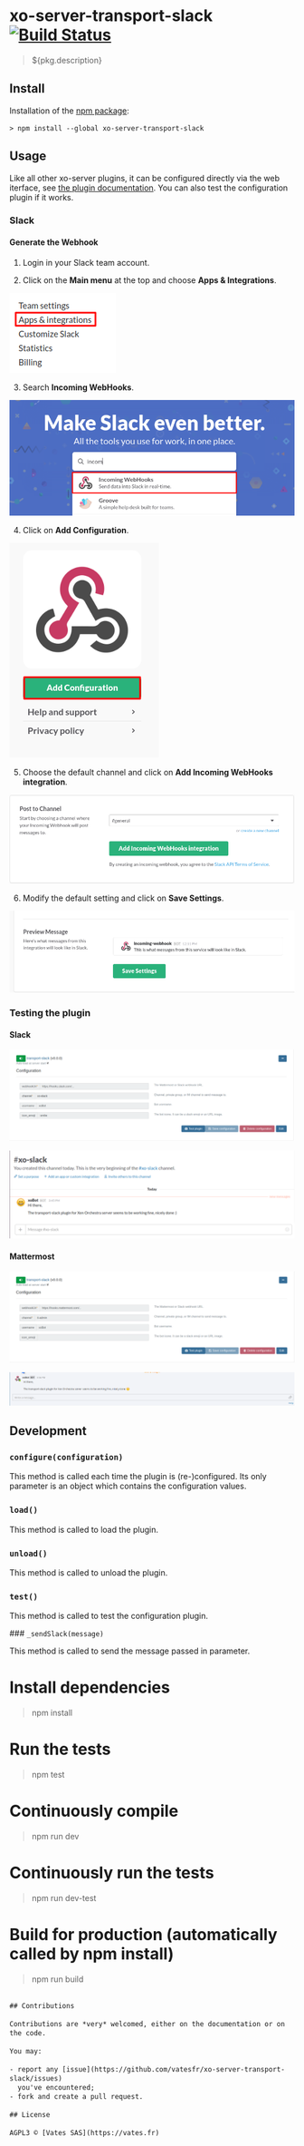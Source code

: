 # xo-server-transport-slack [![Build Status](https://travis-ci.org/vatesfr/xo-server-transport-slack.png?branch=master)](https://travis-ci.org/vatesfr/xo-server-transport-slack)

> ${pkg.description}

## Install

Installation of the [npm package](https://npmjs.org/package/xo-server-transport-slack):

```
> npm install --global xo-server-transport-slack
```

## Usage

Like all other xo-server plugins, it can be configured directly via
the web iterface, see [the plugin documentation](https://xen-orchestra.com/docs/plugins.html). You can also test the configuration plugin if it works.

### Slack

#### Generate the Webhook

1. Login in your Slack team account.

2. Click on the **Main menu** at the top and choose **Apps & Integrations**.

![Apps & Integrations](image/DocImg1.png)

3. Search **Incoming WebHooks**.

![Incoming WebHooks](image/DocImg2.png)

4. Click on **Add Configuration**.

![Add Configuration](image/DocImg3.png)

5. Choose the default channel and click on **Add Incoming WebHooks integration**.

![Add Incoming WebHooks integration](image/DocImg4.png)

6. Modify the default setting and click on **Save Settings**.

![Save Settings](image/DocImg5.png)

### Testing the plugin

#### Slack

![Slack configuration](image/DocImg6.png)

![Slack](image/DocImg7.png)

#### Mattermost

![Mattermost configuration](image/DocImg8.png)

![Mattermost](image/DocImg9.png)

## Development

### `configure(configuration) `

This method is called each time the plugin is (re-)configured.
Its only parameter is an object which contains the configuration values.

### `load() `

This method is called to load the plugin.

### `unload() `

This method is called to unload the plugin.

### `test() `

This method is called to test the configuration plugin.

### `_sendSlack(message) `

This method is called to send the message passed in parameter.

# Install dependencies
> npm install

# Run the tests
> npm test

# Continuously compile
> npm run dev

# Continuously run the tests
> npm run dev-test

# Build for production (automatically called by npm install)
> npm run build
```

## Contributions

Contributions are *very* welcomed, either on the documentation or on
the code.

You may:

- report any [issue](https://github.com/vatesfr/xo-server-transport-slack/issues)
  you've encountered;
- fork and create a pull request.

## License

AGPL3 © [Vates SAS](https://vates.fr)
